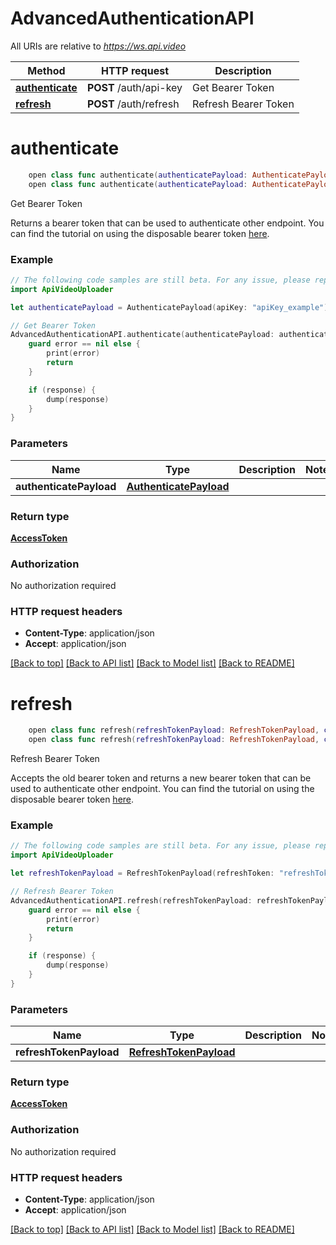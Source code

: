 # AdvancedAuthenticationAPI

All URIs are relative to *https://ws.api.video*

Method | HTTP request | Description
------------- | ------------- | -------------
[**authenticate**](AdvancedAuthenticationAPI.md#postauthapikey) | **POST** /auth/api-key | Get Bearer Token
[**refresh**](AdvancedAuthenticationAPI.md#postauthrefresh) | **POST** /auth/refresh | Refresh Bearer Token


# **authenticate**
```swift
    open class func authenticate(authenticatePayload: AuthenticatePayload, completion: @escaping (_ data: AccessToken?, _ error: Error?) -> Void)
    open class func authenticate(authenticatePayload: AuthenticatePayload, completion: @escaping (_ result: Swift.Result<Response<AccessToken>, ErrorResponse>) -> Void)
```

Get Bearer Token

Returns a bearer token that can be used to authenticate other endpoint.  You can find the tutorial on using the disposable bearer token [here](https://docs.api.video/reference/disposable-bearer-token-authentication).


### Example
```swift
// The following code samples are still beta. For any issue, please report via http://github.com/OpenAPITools/openapi-generator/issues/new
import ApiVideoUploader

let authenticatePayload = AuthenticatePayload(apiKey: "apiKey_example") // AuthenticatePayload | 

// Get Bearer Token
AdvancedAuthenticationAPI.authenticate(authenticatePayload: authenticatePayload) { (response, error) in
    guard error == nil else {
        print(error)
        return
    }

    if (response) {
        dump(response)
    }
}
```

### Parameters

Name | Type | Description  | Notes
------------- | ------------- | ------------- | -------------
 **authenticatePayload** | [**AuthenticatePayload**](AuthenticatePayload.md) |  | 

### Return type

[**AccessToken**](AccessToken.md)

### Authorization

No authorization required

### HTTP request headers

 - **Content-Type**: application/json
 - **Accept**: application/json

[[Back to top]](#) [[Back to API list]](../README.md#documentation-for-api-endpoints) [[Back to Model list]](../README.md#documentation-for-models) [[Back to README]](../README.md)

# **refresh**
```swift
    open class func refresh(refreshTokenPayload: RefreshTokenPayload, completion: @escaping (_ data: AccessToken?, _ error: Error?) -> Void)
    open class func refresh(refreshTokenPayload: RefreshTokenPayload, completion: @escaping (_ result: Swift.Result<Response<AccessToken>, ErrorResponse>) -> Void)
```

Refresh Bearer Token

Accepts the old bearer token and returns a new bearer token that can be used to authenticate other endpoint.  You can find the tutorial on using the disposable bearer token [here](https://docs.api.video/reference/disposable-bearer-token-authentication).


### Example
```swift
// The following code samples are still beta. For any issue, please report via http://github.com/OpenAPITools/openapi-generator/issues/new
import ApiVideoUploader

let refreshTokenPayload = RefreshTokenPayload(refreshToken: "refreshToken_example") // RefreshTokenPayload | 

// Refresh Bearer Token
AdvancedAuthenticationAPI.refresh(refreshTokenPayload: refreshTokenPayload) { (response, error) in
    guard error == nil else {
        print(error)
        return
    }

    if (response) {
        dump(response)
    }
}
```

### Parameters

Name | Type | Description  | Notes
------------- | ------------- | ------------- | -------------
 **refreshTokenPayload** | [**RefreshTokenPayload**](RefreshTokenPayload.md) |  | 

### Return type

[**AccessToken**](AccessToken.md)

### Authorization

No authorization required

### HTTP request headers

 - **Content-Type**: application/json
 - **Accept**: application/json

[[Back to top]](#) [[Back to API list]](../README.md#documentation-for-api-endpoints) [[Back to Model list]](../README.md#documentation-for-models) [[Back to README]](../README.md)

